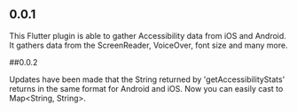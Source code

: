 ## 0.0.1

This Flutter plugin is able to gather Accessibility data from iOS and Android. It gathers data from the ScreenReader, VoiceOver, font size and many more. 

##0.0.2

Updates have been made that the String returned by 'getAccessibilityStats' returns in the same format for Android and iOS. Now you can easily cast to Map<String, String>.